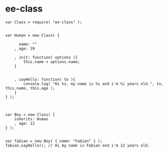 # ee-class


    var Class = require( "ee-class" );


    var Human = new Class( {

    	  name: ""
    	, age: 29

    	, init: function( options ){
    		this.name = options.name;
    	}


    	, sayHello: function( to ){
    		console.log( "Hi %s, my name is %s and i'm %i years old.", to, this.name, this.age );
    	}
    } );



    var Boy = new Class( {
    	inherits: Human
    	, age: 12
    } );


    var fabian = new Boy( { name: "Fabian" } );
    fabian.sayHello(); // Hi my name is Fabian and i'm 12 years old.